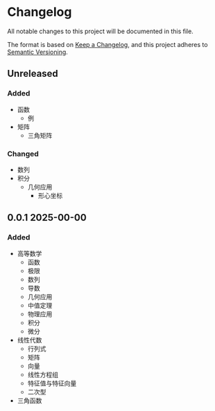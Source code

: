 # Changelog

All notable changes to this project will be documented in this file.

The format is based on [Keep a Changelog](https://keepachangelog.com/en/1.1.0/),
and this project adheres to [Semantic Versioning](https://semver.org/spec/v2.0.0.html).

## Unreleased

### Added

- 函数
	- 例
- 矩阵
	- 三角矩阵

### Changed

- 数列
- 积分
	- 几何应用
		- 形心坐标


## 0.0.1 2025-00-00

### Added

- 高等数学
	- 函数
	- 极限
	- 数列
	- 导数
	- 几何应用
	- 中值定理
	- 物理应用
	- 积分
	- 微分
- 线性代数
	- 行列式
	- 矩阵
	- 向量
	- 线性方程组
	- 特征值与特征向量
	- 二次型
- 三角函数




